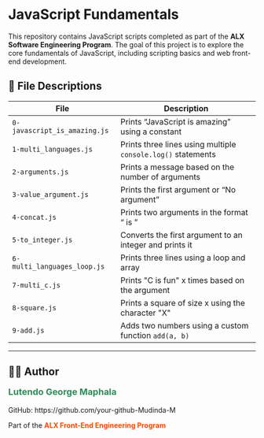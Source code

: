 # JavaScript Fundamentals

This repository contains JavaScript scripts completed as part of the **ALX Software Engineering Program**. The goal of this project is to explore the core fundamentals of JavaScript, including scripting basics and web front-end development.

## 📂 File Descriptions

| File | Description |
|------|-------------|
| `0-javascript_is_amazing.js` | Prints “JavaScript is amazing” using a constant |
| `1-multi_languages.js` | Prints three lines using multiple `console.log()` statements |
| `2-arguments.js` | Prints a message based on the number of arguments |
| `3-value_argument.js` | Prints the first argument or “No argument” |
| `4-concat.js` | Prints two arguments in the format “<arg1> is <arg2>” |
| `5-to_integer.js` | Converts the first argument to an integer and prints it |
| `6-multi_languages_loop.js` | Prints three lines using a loop and array |
| `7-multi_c.js` | Prints "C is fun" x times based on the argument |
| `8-square.js` | Prints a square of size x using the character "X" |
| `9-add.js` | Adds two numbers using a custom function `add(a, b)` |

---

## 👨‍💻 Author
<p style="font-size:18px; color:#2e8b57;"><strong>Lutendo George Maphala</strong></p>
GitHub: https://github.com/your-github-Mudinda-M

Part of the <span style="color:#ff4500;"><strong>ALX Front-End Engineering Program</strong></span>